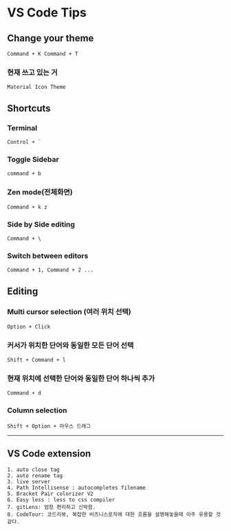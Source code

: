 # VS Code Tips

## Change your theme

```
Command + K Command + T
```

### 현재 쓰고 있는 거

```
Material Icon Theme
```



## Shortcuts

### Terminal

```
Control + `
```

### Toggle Sidebar

```
command + b
```

### Zen mode(전체화면)

```
Command + k z
```



### Side by Side editing

```
Command + \
```

### Switch between editors

```
Command + 1, Command + 2 ...
```



## Editing

### Multi cursor selection (여러 위치 선택)

```
Option + Click
```

### 커서가 위치한 단어와 동일한 모든 단어 선택

```
Shift + Command + l
```

### 현재 위치에 선택한 단어와 동일한 단어 하나씩 추가

```
Command + d
```

### Column selection

```
Shift + Option + 마우스 드래그
```



---

## VS Code extension

```
1. auto close tag
2. auto rename tag
3. live server
4. Path Intellisense : autocompletes filename
5. Bracket Pair colorizer V2 
6. Easy less : less to css compiler
7. gitLens: 엄청 편리하고 신박함.
8. CodeTour: 코드리뷰, 복잡한 비즈니스로직에 대한 흐름을 설명해놓을때 아주 유용할 것 같다. 
```

